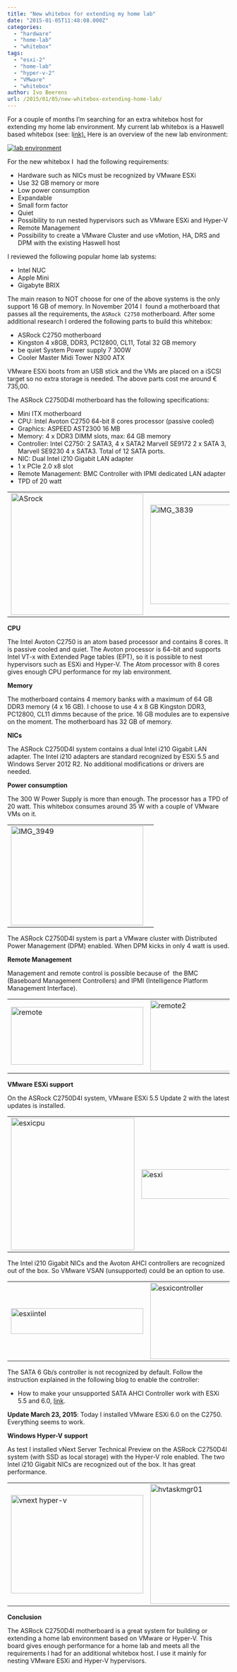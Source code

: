 ```yaml
---
title: "New whitebox for extending my home lab"
date: "2015-01-05T11:48:08.000Z"
categories: 
  - "hardware"
  - "home-lab"
  - "whitebox"
tags: 
  - "esxi-2"
  - "home-lab"
  - "hyper-v-2"
  - "VMware"
  - "whitebox"
author: Ivo Beerens
url: /2015/01/05/new-whitebox-extending-home-lab/
---
```


For a couple of months I’m searching for an extra whitebox host for extending my home lab environment. My current lab whitebox is a Haswell based whitebox (see: l[ink).](http://localhost/2013/06/25/haswell-low-power-whitebox-for-esxi-and-hyper-v/) Here is an overview of the new lab environment:

[![lab environment](images/lab-environment-195x300.jpg)](images/lab-environment.jpg)

For the new whitebox I  had the following requirements:

- Hardware such as NICs must be recognized by VMware ESXi
- Use 32 GB memory or more
- Low power consumption
- Expandable
- Small form factor
- Quiet
- Possibility to run nested hypervisors such as VMware ESXi and Hyper-V
- Remote Management
- Possibility to create a VMware Cluster and use vMotion, HA, DRS and DPM with the existing Haswell host

I reviewed the following popular home lab systems:

- Intel NUC
- Apple Mini
- Gigabyte BRIX

The main reason to NOT choose for one of the above systems is the only support 16 GB of memory. In November 2014 I  found a motherboard that passes all the requirements, the `ASRock C2750` motherboard. After some additional research I ordered the following parts to build this whitebox:

- ASRock C2750 motherboard
- Kingston 4 x8GB, DDR3, PC12800, CL11, Total 32 GB memory
- be quiet System Power supply 7 300W
- Cooler Master Midi Tower N300 ATX

VMware ESXi boots from an USB stick and the VMs are placed on a iSCSI target so no extra storage is needed. The above parts cost me around € 735,00.

The ASRock C2750D4I motherboard has the following specifications:

- Mini ITX motherboard
- CPU: Intel Avoton C2750 64-bit 8 cores processor (passive cooled)
- Graphics: ASPEED AST2300 16 MB
- Memory: 4 x DDR3 DIMM slots, max: 64 GB memory
- Controller: Intel C2750: 2 SATA3, 4 x SATA2 Marvell SE9172 2 x SATA 3, Marvell SE9230 4 x SATA3. Total of 12 SATA ports.
- NIC: Dual Intel i210 Gigabit LAN adapter
- 1 x PCIe 2.0 x8 slot
- Remote Management: BMC Controller with IPMI dedicated LAN adapter
- TPD of 20 watt

<table><tbody><tr><td><a href="images/ASrock.png" target="_blank"><img class="alignnone wp-image-3261 size-medium" src="images/ASrock-300x276.png" alt="ASrock" width="300" height="276"></a></td><td><a href="https://www.ivobeerens.nl/wp-content/uploads/2014/12/IMG_3839.jpg" target="_blank"><img class="alignnone wp-image-3263 size-medium" src="images/IMG_3839-300x225.jpg" alt="IMG_3839" width="300" height="225"></a></td></tr></tbody></table>

**CPU**

The Intel Avoton C2750 is an atom based processor and contains 8 cores. It is passive cooled and quiet. The Avoton processor is 64-bit and supports Intel VT-x with Extended Page tables (EPT), so it is possible to nest hypervisors such as ESXi and Hyper-V. The Atom processor with 8 cores gives enough CPU performance for my lab environment.

**Memory**

The motherboard contains 4 memory banks with a maximum of 64 GB DDR3 memory (4 x 16 GB). I choose to use 4 x 8 GB Kingston DDR3, PC12800, CL11 dimms because of the price. 16 GB modules are to expensive on the moment. The motherboard has 32 GB of memory.

**NICs**

The ASRock C2750D4I system contains a dual Intel i210 Gigabit LAN adapter. The Intel i210 adapters are standard recognized by ESXi 5.5 and Windows Server 2012 R2. No additional modifications or drivers are needed.

**Power consumption**

The 300 W Power Supply is more than enough. The processor has a TPD of 20 watt. This whitebox consumes around 35 W with a couple of VMware VMs on it.

<table><tbody><tr><td><a href="images/IMG_3949.jpg" target="_blank"><img class="alignnone wp-image-3264 size-medium" src="images/IMG_3949-300x225.jpg" alt="IMG_3949" width="300" height="225"></a></td><td></td></tr></tbody></table>

The ASRock C2750D4I system is part a VMware cluster with Distributed Power Management (DPM) enabled. When DPM kicks in only 4 watt is used.

**Remote Management**

Management and remote control is possible because of  the BMC (Baseboard Management Controllers) and IPMI (Intelligence Platform Management Interface).

<table><tbody><tr><td><a href="images/remote.png" target="_blank"><img class="alignnone wp-image-3290 size-medium" src="images/remote-300x131.png" alt="remote" width="300" height="131"></a></td><td><a href="https://www.ivobeerens.nl/wp-content/uploads/2015/01/remote2.png" target="_blank"><img class="alignnone wp-image-3291 size-medium" src="images/remote2-300x161.png" alt="remote2" width="300" height="161"></a></td></tr></tbody></table>

**VMware ESXi support**

On the ASRock C2750D4I system, VMware ESXi 5.5 Update 2 with the latest updates is installed.

<table><tbody><tr><td><a href="images/esxicpu.png" target="_blank"><img class="alignnone wp-image-3273 size-medium" src="images/esxicpu-280x300.png" alt="esxicpu" width="280" height="300"></a></td><td><a href="https://www.ivobeerens.nl/wp-content/uploads/2014/12/esxi.png" target="_blank"><img class="alignnone wp-image-3271 size-medium" src="images/esxi-300x67.png" alt="esxi" width="300" height="67"></a></td></tr></tbody></table>

The Intel i210 Gigabit NICs and the Avoton AHCI controllers are recognized out of the box. So VMware VSAN (unsupported) could be an option to use.

<table><tbody><tr><td><a href="images/esxiintel.png" target="_blank"><img class="alignnone wp-image-3274 size-medium" src="images/esxiintel-300x58.png" alt="esxiintel" width="300" height="58"></a></td><td><a href="https://www.ivobeerens.nl/wp-content/uploads/2014/12/esxicontroller.png" target="_blank"><img class="alignnone wp-image-3272 size-medium" src="images/esxicontroller-300x173.png" alt="esxicontroller" width="300" height="173"></a></td></tr></tbody></table>

The SATA 6 Gb/s controller is not recognized by default. Follow the instruction explained in the following blog to enable the controller:

- How to make your unsupported SATA AHCI Controller work with ESXi 5.5 and 6.0, [link](http://www.v-front.de/2013/11/how-to-make-your-unsupported-sata-ahci.html).

**Update March 23, 2015**: Today I installed VMware ESXi 6.0 on the C2750. Everything seems to work.

 **Windows Hyper-V support**

As test I installed vNext Server Technical Preview on the ASRock C2750D4I system (with SSD as local storage) with the Hyper-V role enabled. The two Intel i210 Gigabit NICs are recognized out of the box. It has great performance.

<table><tbody><tr><td><a href="images/vnext-hyper-v.png" target="_blank"><img class="alignnone wp-image-3225 size-medium" src="images/vnext-hyper-v-300x223.png" alt="vnext hyper-v" width="300" height="223"></a></td><td><a href="https://www.ivobeerens.nl/wp-content/uploads/2014/12/hvtaskmgr01.png" target="_blank"><img class="alignnone wp-image-3223 size-medium" src="images/hvtaskmgr01-300x272.png" alt="hvtaskmgr01" width="300" height="272"></a></td></tr></tbody></table>

**Conclusion**

The ASRock C2750D4I motherboard is a great system for building or extending a home lab environment based on VMware or Hyper-V. This board gives enough performance for a home lab and meets all the requirements I had for an additional whitebox host. I use it mainly for nesting VMware ESXi and Hyper-V hypervisors.